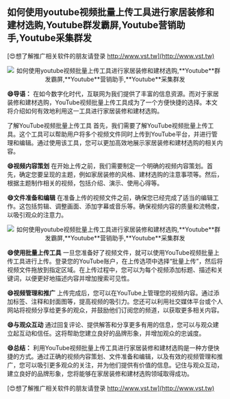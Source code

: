 ## **如何使用youtube视频批量上传工具进行家居装修和建材选购,**Youtube**群发霸屏,**Youtube**营销助手,**Youtube**采集群发**

[😍想了解推广相关软件的朋友请登录 http://www.vst.tw](http://www.vst.tw)

 <center><img src="https://vst.tw/MP4/tuiguang/png/5.png" alt="如何使用youtube视频批量上传工具进行家居装修和建材选购,**Youtube**群发霸屏,**Youtube**营销助手,**Youtube**采集群发"></center>

**😄导语：**
在如今数字化时代，互联网为我们提供了丰富的信息资源。而对于家居装修和建材选购，YouTube视频批量上传工具成为了一个方便快捷的选择。本文将介绍如何有效地利用这一工具进行家居装修和建材选购。

了解YouTube视频批量上传工具
首先，我们需要了解YouTube视频批量上传工具。这个工具可以帮助用户将多个视频文件同时上传到YouTube平台，并进行管理和编辑。通过使用该工具，您可以更加高效地展示家居装修和建材选购的相关内容。

**😄视频内容策划**
在开始上传之前，我们需要制定一个明确的视频内容策划。首先，确定您要呈现的主题，例如家居装修的风格、建材选购的注意事项等。然后，根据主题制作相关的视频，包括介绍、演示、使用心得等。

**😄文件准备和编辑**
在准备上传的视频文件之前，确保您已经完成了适当的编辑工作。这包括剪辑、调整画面、添加字幕或音乐等。确保视频内容的质量和流畅度，以吸引观众的注意力。

 <center><img src="https://vst.tw/MP4/tuiguang/png/0.png" alt="如何使用youtube视频批量上传工具进行家居装修和建材选购,**Youtube**群发霸屏,**Youtube**营销助手,**Youtube**采集群发"></center>

**😄使用批量上传工具**
一旦您准备好了视频文件，就可以使用YouTube视频批量上传工具进行上传。登录您的YouTube账户，在上传选项中选择“批量上传”，然后将视频文件拖放到指定区域。在上传过程中，您可以为每个视频添加标题、描述和关键词，以便更好地描述内容并增加搜索可见性。

**😄视频管理和推广**
上传完成后，您可以在YouTube上管理您的视频内容。通过添加标签、注释和封面图等，提高视频的吸引力。您还可以利用社交媒体平台或个人网站将视频分享给更多的观众，并鼓励他们订阅您的频道，以获取更多相关内容。

**😄与观众互动**
通过回复评论、提供解答和分享更多有用的信息，您可以与观众建立起互动和信任。这将帮助您建立良好的品牌形象，并增加观众的忠诚度。

**😄总结：**
利用YouTube视频批量上传工具进行家居装修和建材选购是一种方便快捷的方式。通过正确的视频内容策划、文件准备和编辑，以及有效的视频管理和推广，您可以吸引更多观众的关注，并为他们提供有价值的信息。记住与观众互动，建立良好的品牌形象，您将能够在家居装修和建材选购领域取得成功。

[😍想了解推广相关软件的朋友请登录 http://www.vst.tw](http://www.vst.tw)



